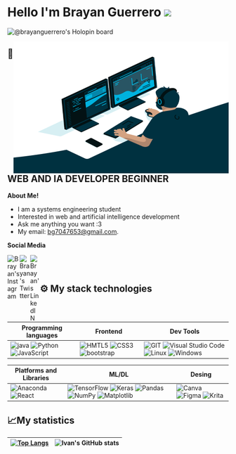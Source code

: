 # Hello I'm Brayan Guerrero <img src="https://media.giphy.com/media/hvRJCLFzcasrR4ia7z/giphy.gif" width="25px">

![@brayanguerrero's Holopin board](https://holopin.io/api/user/board?user=brayanguerrero)

<img align="right" alt="GIF" src="https://raw.githubusercontent.com/BrayanGuerreroXD/BrayanGuerreroXD/master/Imagenes/code.gif" width="490" height="300"/>

## 🚀 WEB AND IA DEVELOPER BEGINNER ##

**About Me!**

- I am a systems engineering student
- Interested in web and artificial intelligence development
- Ask me anything you want :3 
- My email: [bg7047653@gmail.com](mailto:bg7047653@gmail.com).

**Social Media**

<a href="https://www.instagram.com/_besgo_/">
  <img align="left" alt="Brayan's Instagram" width="28px" src="https://img.icons8.com/fluency/48/000000/instagram-new.png"/>
</a>
<a href="https://twitter.com/@BesgoXD">
  <img align="left" alt="Brayan's Twitter" width="24px" src="https://raw.githubusercontent.com/peterthehan/peterthehan/master/assets/twitter.svg" />
</a>
<a href="https://www.linkedin.com/in/brayan-stewart-guerrero-ordo%C3%B1ez-2950a6225/">
  <img align="left" alt="Brayan's LinkedIN" width="22px" src="https://raw.githubusercontent.com/peterthehan/peterthehan/master/assets/linkedin.svg" />
</a>

<br />
<br />

## ⚙ My stack technologies
|Programming languages|Frontend|Dev Tools|
|---|---|---|
|![java](https://img.shields.io/badge/Java-ED8B00?style=for-the-badge&logo=java&logoColor=white) ![Python](https://img.shields.io/badge/Python-3776AB?style=for-the-badge&logo=python&logoColor=white) ![JavaScript](https://img.shields.io/badge/JavaScript-323330?style=for-the-badge&logo=javascript&logoColor=F7DF1E") |![HMTL5](https://img.shields.io/badge/HTML5-E34F26?style=for-the-badge&logo=html5&logoColor=white) ![CSS3](https://img.shields.io/badge/CSS3-1572B6?style=for-the-badge&logo=css3&logoColor=white") ![bootstrap](https://img.shields.io/badge/Bootstrap-563D7C?style=for-the-badge&logo=bootstrap&logoColor=white) |![GIT](https://img.shields.io/badge/GIT-E44C30?style=for-the-badge&logo=git&logoColor=white") ![Visual Studio Code](https://img.shields.io/badge/Visual%20Studio%20Code-0078d7.svg?style=for-the-badge&logo=visual-studio-code&logoColor=white) ![Linux](https://img.shields.io/badge/Linux-FCC624?style=for-the-badge&logo=linux&logoColor=black) ![Windows](https://img.shields.io/badge/Windows-0078D6?style=for-the-badge&logo=windows&logoColor=white)|

|Platforms and Libraries|ML/DL|Desing
|---|---|---|
|![Anaconda](https://img.shields.io/badge/Anaconda-%2344A833.svg?style=for-the-badge&logo=anaconda&logoColor=white) ![React](https://img.shields.io/badge/react-%2320232a.svg?style=for-the-badge&logo=react&logoColor=%2361DAFB)|![TensorFlow](https://img.shields.io/badge/TensorFlow-%23FF6F00.svg?style=for-the-badge&logo=TensorFlow&logoColor=white) ![Keras](https://img.shields.io/badge/Keras-%23D00000.svg?style=for-the-badge&logo=Keras&logoColor=white) ![Pandas](https://img.shields.io/badge/pandas-%23150458.svg?style=for-the-badge&logo=pandas&logoColor=white) ![NumPy](https://img.shields.io/badge/numpy-%23013243.svg?style=for-the-badge&logo=numpy&logoColor=white) ![Matplotlib](https://img.shields.io/badge/Matplotlib-%23#ffffff.svg?style=for-the-badge&logo=Matplotlib&logoColor=white)|![Canva](https://img.shields.io/badge/Canva-%2300C4CC.svg?style=for-the-badge&logo=Canva&logoColor=white) ![Figma](https://img.shields.io/badge/figma-%23F24E1E.svg?style=for-the-badge&logo=figma&logoColor=white) ![Krita](https://img.shields.io/badge/Krita-203759?style=for-the-badge&logo=krita&logoColor=EEF37B)|

## 📈My statistics
|[![Top Langs](https://github-readme-stats.vercel.app/api/top-langs/?username=BrayanGuerreroXD&show_icons=true&theme=tokyonight)](https://github.com/BrayanGuerreroXd/github-readme-stats)|![Ivan's GitHub stats](https://github-readme-stats.vercel.app/api?username=BrayanGuerreroXD&show_icons=true&theme=tokyonight)|
|---|---|
